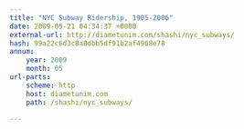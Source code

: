 ```yaml
---
title: "NYC Subway Ridership, 1905-2006"
date: 2009-05-21 04:34:37 +0000
external-url: http://diametunim.com/shashi/nyc_subways/
hash: 99a22c6d3c8a0dbb5df91b2af4968e78
annum:
    year: 2009
    month: 05
url-parts:
    scheme: http
    host: diametunim.com
    path: /shashi/nyc_subways/

---
```



